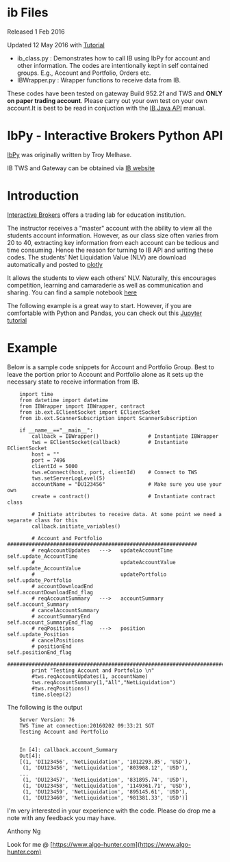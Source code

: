 # ib Files

Released 1 Feb 2016

Updated 12 May 2016 with [Tutorial](https://nbviewer.jupyter.org/github/anthonyng2/ib/blob/master/IbPy%20Demo.ipynb)

* ib_class.py : Demonstrates how to call IB using IbPy for account and other information. The codes are intentionally kept in self contained groups. E.g., Account and Portfolio, Orders etc.
* IBWrapper.py : Wrapper functions to receive data from IB.

These codes have been tested on gateway Build 952.2f and TWS and **ONLY on paper trading account**. Please carry out your own test on your own account.It is best to be read in conjuction with the [IB Java API](http://interactivebrokers.github.io/tws-api/#gsc.tab=0) manual.

# IbPy - Interactive Brokers Python API
[IbPy](https://github.com/blampe/IbPy) was originally written by Troy Melhase.

IB TWS and Gateway can be obtained via [IB website](https://www.interactivebrokers.com.hk/en/index.php?f=16042)

# Introduction
[Interactive Brokers](https://www.interactivebrokers.com/en/index.php?f=14839&ns=T) offers a trading lab for education institution. 

The instructor receives a "master" account with the ability to view all the students account information. However, as our class size often varies from 20 to 40, extracting key information from each account can be tedious and time consuming. Hence the reason for turning to IB API and writing these codes. The students' Net Liquidation Value (NLV) are download automatically and posted to [plotly](https://plot.ly/)

It allows the students to view each others' NLV. Naturally, this encourages competition, learning and camaraderie as well as communication and sharing. You can find a sample notebook [here](http://nbviewer.jupyter.org/github/anthonyng2/ib/blob/master/FTC_NLV_Demo.ipynb)

The following example is a great way to start. However, if you are comfortable with Python and Pandas, you can check out this [Jupyter tutorial](https://nbviewer.jupyter.org/github/anthonyng2/ib/blob/master/IbPy%20Demo.ipynb)

# Example
Below is a sample code snippets for Account and Portfolio Group. Best to leave the portion prior to Account and Portfolio alone as it sets up the necessary state to receive information from IB.


        import time
        from datetime import datetime
        from IBWrapper import IBWrapper, contract
        from ib.ext.EClientSocket import EClientSocket
        from ib.ext.ScannerSubscription import ScannerSubscription
        
        if __name__=="__main__":
            callback = IBWrapper()                # Instantiate IBWrapper 
            tws = EClientSocket(callback)         # Instantiate EClientSocket
            host = ""
            port = 7496
            clientId = 5000
            tws.eConnect(host, port, clientId)    # Connect to TWS
            tws.setServerLogLevel(5)
            accountName = "DU123456"              # Make sure you use your own 
            create = contract()                   # Instantiate contract class
            
            # Initiate attributes to receive data. At some point we need a separate class for this
            callback.initiate_variables()
            
            # Account and Portfolio ##############################################################
            # reqAccountUpdates   --->   updateAccountTime      self.update_AccountTime
            #                            updateAccountValue     self.update_AccountValue
            #                            updatePortfolio        self.update_Portfolio
            # accountDownloadEnd                                self.accountDownloadEnd_flag
            # reqAccountSummary   --->   accountSummary         self.account_Summary
            # cancelAccountSummary
            # accountSummaryEnd                                 self.account_SummaryEnd_flag
            # reqPositions        --->   position               self.update_Position
            # cancelPositions
            # positionEnd                                       self.positionEnd_flag
            ######################################################################################
            print "Testing Account and Portfolio \n"
            #tws.reqAccountUpdates(1, accountName)
            tws.reqAccountSummary(1,"All","NetLiquidation")
            #tws.reqPositions()
            time.sleep(2)

The following is the output

        Server Version: 76
        TWS Time at connection:20160202 09:33:21 SGT
        Testing Account and Portfolio 
        
        
        In [4]: callback.account_Summary
        Out[4]: 
        [(1, 'DI123456', 'NetLiquidation', '1012293.85', 'USD'),
         (1, 'DU123456', 'NetLiquidation', '803908.12', 'USD'),
        ...
         (1, 'DU123457', 'NetLiquidation', '831895.74', 'USD'),
         (1, 'DU123458', 'NetLiquidation', '1149361.71', 'USD'),
         (1, 'DU123459', 'NetLiquidation', '895145.61', 'USD'),
         (1, 'DU123460', 'NetLiquidation', '981381.33', 'USD')]


I'm very interested in your experience with the code. Please do drop me a note with any feedback you may have.

Anthony Ng


Look for me @ [https://www.algo-hunter.com](https://www.algo-hunter.com)
